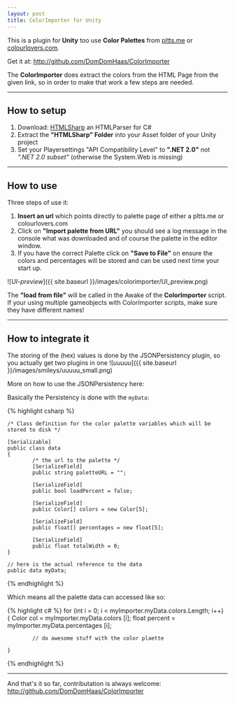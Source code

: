```yaml
---
layout: post
title: ColorImporter for Unity
---
```


This is a plugin for **Unity** too use **Color Palettes** from [pltts.me](https://www.pltts.me) or [colourlovers.com](https://www.colourlovers.com).

Get it at: <http://github.com/DomDomHaas/ColorImporter>

The **ColorImporter** does extract the colors from the HTML Page from the given link, so in order to make that work a few steps are needed.

***


## How to setup

1. Download: [HTMLSharp](https://github.com/wallerdev/htmlsharp) an HTMLParser for C#
2. Extract the **"HTMLSharp" Folder** into your Asset folder of your Unity project
3. Set your Playersettings "API Compatibility Level" to **".NET 2.0"** not _".NET 2.0 subset"_ (otherwise the System.Web is missing)

***



## How to use

Three steps of use it:

1. **Insert an url** which points directly to palette page of either a pltts.me or colourlovers.com
2. Click on **"Import palette from URL"** you should see a log message in the console what was downloaded and of course the palette in the editor window.
3. If you have the correct Palette click on **"Save to File"** on ensure the colors and percentages will be stored and can be used next time your start up.

![_UI-preview_]({{ site.baseurl }}/images/colorimporter/UI_preview.png)


The **"load from file"** will be called in the Awake of the **ColorImporter** script.
If your using multiple gameobjects with ColorImporter scripts, make sure they have different names!

***



## How to integrate it

The storing of the (hex) values is done by the JSONPersistency plugin, so you actually get two plugins in one ![_uuuuu_]({{ site.baseurl }}/images/smileys/uuuuu_small.png)


More on how to use the JSONPersistency here:

Basically the Persistency is done with the `myData`: 

{% highlight csharp %}

    /* Class definition for the color palette variables which will be stored to disk */

    [Serializable]
    public class data
    {
            /* the url to the palette */
            [SerializeField]
            public string paletteURL = "";
            
            [SerializeField]
            public bool loadPercent = false;

            [SerializeField]
            public Color[] colors = new Color[5];

            [SerializeField]
            public float[] percentages = new float[5];

            [SerializeField]
            public float totalWidth = 0;
    }

    // here is the actual reference to the data
    public data myData;
        
{% endhighlight %}


Which means all the palette data can accessed like so:

{% highlight c# %}
    for (int i = 0; i < myImporter.myData.colors.Length; i++) {
            Color col = myImporter.myData.colors [i];
            float percent = myImporter.myData.percentages [i];
    
    
            // do awesome stuff with the color plaette
            
    }

{% endhighlight %}

***


And that's it so far, contributation is always welcome: <http://github.com/DomDomHaas/ColorImporter>


